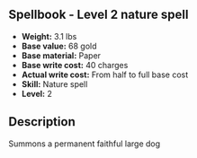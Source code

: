 ## Spellbook - Level 2 nature spell
- **Weight:** 3.1 lbs
- **Base value:** 68 gold
- **Base material:** Paper
- **Base write cost:** 40 charges
- **Actual write cost:** From half to full base cost
- **Skill:** Nature spell
- **Level:** 2
## Description
Summons a permanent faithful large dog
